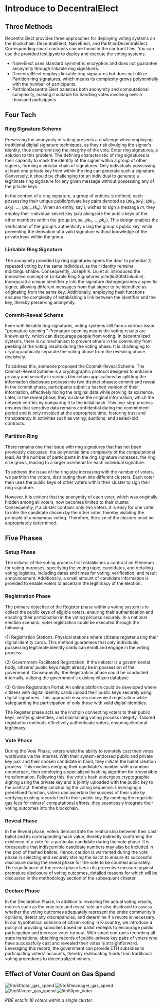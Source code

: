 # Introduce to DecentralElect

## Three Methods

DecentralElect provides three approaches for deploying voting systems on the blockchain: DecentralElect, NaiveElect, and PartitionDecentralElect. Corresponding smart contracts can be found in the contract files. You can use the provided test.ipynb to deploy and execute the voting systems.

* NaiveElect uses standard symmetric encryption and does not guarantee anonymity through linkable ring signatures.
* DecentralElect employs linkable ring signatures but does not utilize Partition ring signatures, which means its complexity grows polynomially with the number of participants.
* PartitionDecentralElect balances both anonymity and computational complexity, making it suitable for handling votes involving over a thousand participants.



## Four Tech
### Ring Signature Scheme

Preserving the anonymity of voting presents a challenge when employing traditional digital signature techniques, as they risk divulging the signer's identity, thus compromising the integrity of the vote.
Enter ring signatures, a solution to this problem. The defining characteristic of ring signatures is their capacity to mask the identity of the signer within a group of other signers, forming a circular chain of signatures. Only individuals possessing at least one private key from within the ring can generate such a signature. Conversely, it should be challenging for an individual to generate a legitimate ring signature for any given message without possessing any of the private keys.

In the context of a ring signature, a group of entities is defined, each possessing their unique public/private key pairs denoted as $(pk_1, sk_1)$, $(pk_2, sk_2)$, $\ldots$, $(pk_n, sk_n)$. When an entity, say $i$, wishes to sign a message $m$, they employ their individual secret key ($sk_i$) alongside the public keys of the other members within the group $(m, sk_i, pk_1, \ldots, pk_n)$. This design enables the verification of the group's authenticity using the group's public key, while preventing the derivation of a valid signature without knowledge of the private keys within the group.

### Linkable Ring Signature

The anonymity provided by ring signatures opens the door to potential ㄉrepeated voting by the same individual, as their identity remains indistinguishable. Consequently, Joseph K. Liu et al. introduced the innovative concept of Linkable Ring Signatures \cite{liu2004linkable}. Incorporati a unique identifier  $y$ into the signature distnginguishes a specific signer, allowing different messages from that signer to be identified as originating from the same key. Additionally, employing hash functions ensures the complexity of establishing a link between the identifier and the key, thereby preserving anonymity.

### Commit-Reveal Scheme

Even with linkable ring signatures, voting systems still face a serious issue: "premature opening." Premature opening means the voting results are known early, which can discourage people from voting. In decentralized systems, there is no mechanism to prevent others in the community from peeking at the voting results during the voting phase. It is challenging to cryptographically separate the voting phase from the revealing phase decisively.

To address this, someone proposed the Commit-Reveal Scheme. The Commit-Reveal Scheme is a cryptographic protocol designed to enhance privacy and security in various blockchain applications by splitting the information disclosure process into two distinct phases: commit and reveal. In the commit phase, participants submit a hashed version of their information, effectively hiding the original data while proving its existence. Later, in the reveal phase, they disclose the original information, which the network verifies by comparing it to the initial hash. This two-step process ensures that sensitive data remains confidential during the commitment period and is only revealed at the appropriate time, fostering trust and transparency in activities such as voting, auctions, and sealed-bid contracts.

### Partition Ring

There remains one final issue with ring signatures that has not been previously discussed: the polynomial time complexity of the computational load.  As the number of participants in the ring signature increases, the ring size grows, leading to a larger overhead for each individual signature.

To address the issue of the ring size increasing with the number of voters, we partition the voters, distributing them into different clusters. Each voter then uses the public keys of other voters within their cluster to sign their ring signature.

However, it is evident that the anonymity of each voter, which was originally hidden among all voters, now becomes limited to their cluster. Consequently, if a cluster contains only two voters, it is easy for one voter to infer the candidate chosen by the other voter, thereby violating the principle of anonymous voting. Therefore, the size of the clusters must be appropriately determined.

## Five Phases

### Setup Phase

The initiator of the voting process first establishes a contract on Ethereum for voting purposes, specifying the voting topic, candidates, and detailing voting logistics, including dates and times for voting, verification, and result announcement. Additionally, a small amount of candidate information is provided to enable voters to ascertain the legitimacy of the election.

### Registration Phase

The primary objective of the Register phase within a voting system is to collect the public keys of eligible voters, ensuring their authentication and enabling their participation in the voting process securely. In a national election scenario, voter registration could be executed through the following:

(1) Registration Stations: Physical stations where citizens register using their digital identity cards. This method guarantees that only individuals possessing legitimate identity cards can enroll and engage in the voting process.

(2) Government-Facilitated Registration: If the initiator is a governmental body, citizens' public keys might already be in possession of the government. Consequently, the Registration phase could be conducted internally, utilizing the government's existing citizen database.

(3) Online Registration Portal: An online platform could be developed where citizens with digital identity cards upload their public keys securely using digital signatures. This approach ensures convenient registration while safeguarding the participation of only those with valid digital identities.

The Register phase acts as the linchpin connecting voters to their public keys, verifying identities, and maintaining voting process integrity. Tailored registration methods effectively authenticate voters, ensuring electoral legitimacy.

### Vote Phase

During the Vote Phase, voters wield the ability to remotely cast their votes worldwide via the internet. With their system-endorsed public and private key pair and their chosen candidate in hand, they initiate the ballot creation process. This involves merging their candidate's number with a random counterpart, then employing a specialized hashing algorithm for irreversible transformation. Following this, the vote's hash undergoes cryptographic signing using the private key and is jointly uploaded with the public key to the contract, thereby concluding the voting sequence. Leveraging a predefined function, voters can ascertain the success of their vote by verifying existing records tied to their public key. By meeting the requisite gas fees for miners' computational efforts, they seamlessly integrate their voting outcomes into the blockchain.

### Reveal Phase

In the Reveal phase, voters demonstrate the relationship between their cast ballot and its corresponding hash value, thereby indirectly confirming the existence of a vote for a particular candidate during the vote phase. It is foreseeable that indiscernible candidate numbers may also be included in the pool of hashed ballots. Hence, caution is warranted during the vote phase in selecting and securely storing the ballot to ensure its successful disclosure during the reveal phase for the vote to be counted accurately. The significance of the reveal phase lies in its preventive measure against premature disclosure of voting outcomes, detailed reasons for which will be discussed in the methodology section of the subsequent chapter.

### Declare Phase

In the Declaration Phase, in addition to revealing the actual voting results, metrics such as the vote rate and reveal rate are also disclosed to assess whether the voting outcomes adequately represent the entire community's opinions, detect any discrepancies, and determine if a revote is necessary.
In our hypothetical scenario of citizen voting in K-country, we introduce a policy of providing subsidies based on ballot receipts to encourage public participation and increase voter turnout. With smart contracts recording all state transitions, obtaining records of public-private key pairs of voters who have successfully cast and revealed their votes is straightforward. Leveraging this record, the government can provide ETH subsidies to participating voters' accounts, thereby reallocating funds from traditional voting procedures to decentralized miners.

## Effect of Voter Count on Gas Spend

![5to50total_gas_spend](fig/5to50total_gas_spend.svg)
![5to50manager_gas_spend](fig/5to50manager_gas_spend.svg)
![5to50voter_gas_spend](fig/5to50voter_gas_spend.svg)
![5to50per_Voter](fig/5to50per_Voter.svg)

*PDE entails 10 voters within a single cluster.*
